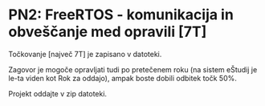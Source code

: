 # PN2: FreeRTOS - komunikacija in obveščanje med opravili [7T]

Točkovanje [največ 7T] je zapisano v datoteki.

Zagovor je mogoče opravljati tudi po pretečenem roku (na sistem eŠtudij je le-ta viden kot Rok za oddajo), ampak boste dobili odbitek točk 50%.

Projekt oddajte v zip datoteki.